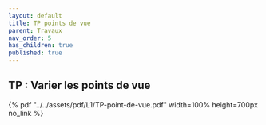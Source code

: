 ```yaml
---
layout: default
title: TP points de vue
parent: Travaux
nav_order: 5
has_children: true
published: true
---
```

## TP : Varier les points de vue

{% pdf "../../assets/pdf/L1/TP-point-de-vue.pdf" width=100% height=700px no_link %}